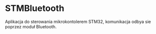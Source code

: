 # STMBluetooth
Aplikacja do sterowania mikrokontolerem STM32, komunikacja odbya sie poprzez moduł Bluetooth.
